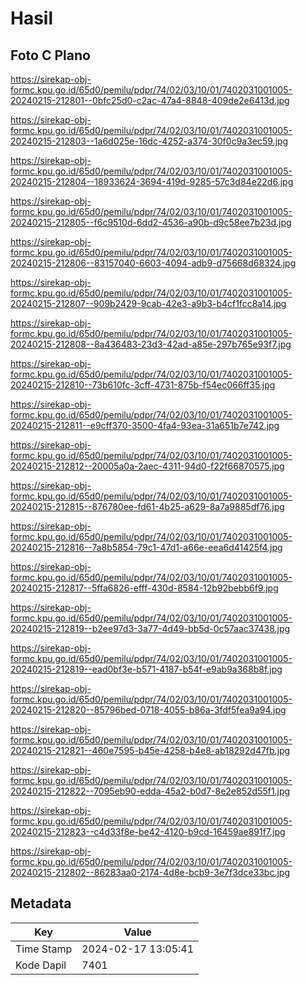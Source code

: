 # Hasil

## Foto C Plano

https://sirekap-obj-formc.kpu.go.id/65d0/pemilu/pdpr/74/02/03/10/01/7402031001005-20240215-212801--0bfc25d0-c2ac-47a4-8848-409de2e6413d.jpg

https://sirekap-obj-formc.kpu.go.id/65d0/pemilu/pdpr/74/02/03/10/01/7402031001005-20240215-212803--1a6d025e-16dc-4252-a374-30f0c9a3ec59.jpg

https://sirekap-obj-formc.kpu.go.id/65d0/pemilu/pdpr/74/02/03/10/01/7402031001005-20240215-212804--18933624-3694-419d-9285-57c3d84e22d6.jpg

https://sirekap-obj-formc.kpu.go.id/65d0/pemilu/pdpr/74/02/03/10/01/7402031001005-20240215-212805--f6c9510d-6dd2-4536-a90b-d9c58ee7b23d.jpg

https://sirekap-obj-formc.kpu.go.id/65d0/pemilu/pdpr/74/02/03/10/01/7402031001005-20240215-212806--83157040-6603-4094-adb9-d75668d68324.jpg

https://sirekap-obj-formc.kpu.go.id/65d0/pemilu/pdpr/74/02/03/10/01/7402031001005-20240215-212807--909b2429-9cab-42e3-a9b3-b4cf1fcc8a14.jpg

https://sirekap-obj-formc.kpu.go.id/65d0/pemilu/pdpr/74/02/03/10/01/7402031001005-20240215-212808--8a436483-23d3-42ad-a85e-297b765e93f7.jpg

https://sirekap-obj-formc.kpu.go.id/65d0/pemilu/pdpr/74/02/03/10/01/7402031001005-20240215-212810--73b610fc-3cff-4731-875b-f54ec066ff35.jpg

https://sirekap-obj-formc.kpu.go.id/65d0/pemilu/pdpr/74/02/03/10/01/7402031001005-20240215-212811--e9cff370-3500-4fa4-93ea-31a651b7e742.jpg

https://sirekap-obj-formc.kpu.go.id/65d0/pemilu/pdpr/74/02/03/10/01/7402031001005-20240215-212812--20005a0a-2aec-4311-94d0-f22f66870575.jpg

https://sirekap-obj-formc.kpu.go.id/65d0/pemilu/pdpr/74/02/03/10/01/7402031001005-20240215-212815--876780ee-fd61-4b25-a629-8a7a9885df76.jpg

https://sirekap-obj-formc.kpu.go.id/65d0/pemilu/pdpr/74/02/03/10/01/7402031001005-20240215-212816--7a8b5854-79c1-47d1-a66e-eea6d41425f4.jpg

https://sirekap-obj-formc.kpu.go.id/65d0/pemilu/pdpr/74/02/03/10/01/7402031001005-20240215-212817--5ffa6826-efff-430d-8584-12b92bebb6f9.jpg

https://sirekap-obj-formc.kpu.go.id/65d0/pemilu/pdpr/74/02/03/10/01/7402031001005-20240215-212819--b2ee97d3-3a77-4d49-bb5d-0c57aac37438.jpg

https://sirekap-obj-formc.kpu.go.id/65d0/pemilu/pdpr/74/02/03/10/01/7402031001005-20240215-212819--ead0bf3e-b571-4187-b54f-e9ab9a368b8f.jpg

https://sirekap-obj-formc.kpu.go.id/65d0/pemilu/pdpr/74/02/03/10/01/7402031001005-20240215-212820--85796bed-0718-4055-b86a-3fdf5fea9a94.jpg

https://sirekap-obj-formc.kpu.go.id/65d0/pemilu/pdpr/74/02/03/10/01/7402031001005-20240215-212821--460e7595-b45e-4258-b4e8-ab18292d47fb.jpg

https://sirekap-obj-formc.kpu.go.id/65d0/pemilu/pdpr/74/02/03/10/01/7402031001005-20240215-212822--7095eb90-edda-45a2-b0d7-8e2e852d55f1.jpg

https://sirekap-obj-formc.kpu.go.id/65d0/pemilu/pdpr/74/02/03/10/01/7402031001005-20240215-212823--c4d33f8e-be42-4120-b9cd-16459ae891f7.jpg

https://sirekap-obj-formc.kpu.go.id/65d0/pemilu/pdpr/74/02/03/10/01/7402031001005-20240215-212802--86283aa0-2174-4d8e-bcb9-3e7f3dce33bc.jpg


## Metadata

| Key        | Value               |
| ---------- | ------------------- |
| Time Stamp | 2024-02-17 13:05:41 |
| Kode Dapil | 7401                |



